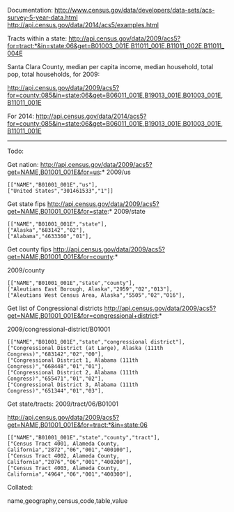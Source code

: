 Documentation:
http://www.census.gov/data/developers/data-sets/acs-survey-5-year-data.html
http://api.census.gov/data/2014/acs5/examples.html


Tracts within a state:
http://api.census.gov/data/2009/acs5?for=tract:*&in=state:06&get=B01003_001E,B11011_001E,B11011_002E,B11011_004E


Santa Clara County, median per capita income, median household, total pop, total households, for 2009:

http://api.census.gov/data/2009/acs5?for=county:085&in=state:06&get=B06011_001E,B19013_001E,B01003_001E,B11011_001E

For 2014:
http://api.census.gov/data/2014/acs5?for=county:085&in=state:06&get=B06011_001E,B19013_001E,B01003_001E,B11011_001E


--------------

Todo:

Get nation:
http://api.census.gov/data/2009/acs5?get=NAME,B01001_001E&for=us:*
2009/us

```
[["NAME","B01001_001E","us"],
["United States","301461533","1"]]
```


Get state fips
http://api.census.gov/data/2009/acs5?get=NAME,B01001_001E&for=state:*
2009/state

```
[["NAME","B01001_001E","state"],
["Alaska","683142","02"],
["Alabama","4633360","01"],
```


Get county fips
http://api.census.gov/data/2009/acs5?get=NAME,B01001_001E&for=county:*

2009/county

```
[["NAME","B01001_001E","state","county"],
["Aleutians East Borough, Alaska","2959","02","013"],
["Aleutians West Census Area, Alaska","5505","02","016"],
```


Get list of Congressional districts
http://api.census.gov/data/2009/acs5?get=NAME,B01001_001E&for=congressional+district:*

2009/congressional-district/B01001

```
[["NAME","B01001_001E","state","congressional district"],
["Congressional District (at Large), Alaska (111th Congress)","683142","02","00"],
["Congressional District 1, Alabama (111th Congress)","668448","01","01"],
["Congressional District 2, Alabama (111th Congress)","655471","01","02"],
["Congressional District 3, Alabama (111th Congress)","651344","01","03"],
```


Get state/tracts:
2009/tract/06/B01001

http://api.census.gov/data/2009/acs5?get=NAME,B01001_001E&for=tract:*&in=state:06

```
[["NAME","B01001_001E","state","county","tract"],
["Census Tract 4001, Alameda County, California","2872","06","001","400100"],
["Census Tract 4002, Alameda County, California","2076","06","001","400200"],
["Census Tract 4003, Alameda County, California","4964","06","001","400300"],
```



Collated:

name,geography,census,code,table,value





